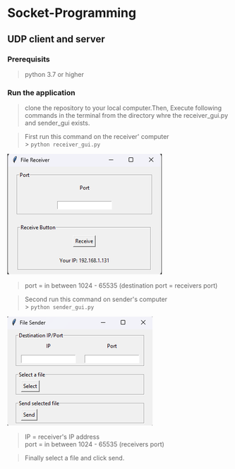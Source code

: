 # Socket-Programming

## UDP client and server

### Prerequisits

> python 3.7 or higher

### Run the application

> clone the repository to your local computer.Then, Execute following commands in the terminal from the directory whre the receiver_gui.py and sender_gui exists.

> First run this command on the receiver' computer<br/> > `python receiver_gui.py`<br/>

<img src="/assets/receiver.png">

> port = in between 1024 - 65535 (destination port = receivers port)

> Second run this command on sender's computer</br> > `python sender_gui.py`<br/>

<img src="/assets/sender.png">

> IP = receiver's IP address<br/>
> port = in between 1024 - 65535 (receivers port)

> Finally select a file and click send.
